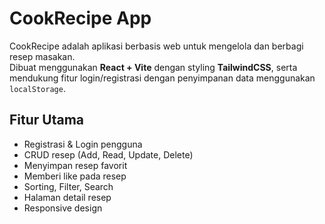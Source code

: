 # CookRecipe App 

CookRecipe adalah aplikasi berbasis web untuk mengelola dan berbagi resep masakan.  
Dibuat menggunakan **React + Vite** dengan styling **TailwindCSS**, serta mendukung fitur login/registrasi dengan penyimpanan data menggunakan `localStorage`.

## Fitur Utama
- Registrasi & Login pengguna
- CRUD resep (Add, Read, Update, Delete)
- Menyimpan resep favorit
- Memberi like pada resep
- Sorting, Filter, Search 
- Halaman detail resep
- Responsive design
